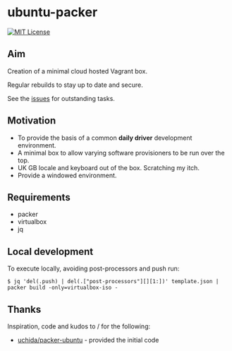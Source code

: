 # ubuntu-packer
[![MIT License](https://img.shields.io/github/license/twbs/bootlint.svg)](https://github.com/twbs/bootlint/blob/master/LICENSE)

## Aim
Creation of a minimal cloud hosted Vagrant box.

Regular rebuilds to stay up to date and secure.

See the [issues](https://github.com/neilkidd/ubuntu-packer/issues) for outstanding tasks.

## Motivation
- To provide the basis of a common **daily driver** development environment.
- A minimal box to allow varying software provisioners to be run over the top.
- UK GB locale and keyboard out of the box. Scratching my itch.
- Provide a windowed environment.

## Requirements
- packer
- virtualbox
- jq

## Local development
To execute locally, avoiding post-processors and push run:
```
$ jq 'del(.push) | del(.["post-processors"][][1:])' template.json | packer build -only=virtualbox-iso -
```

## Thanks
Inspiration, code and kudos to / for the following:
- [uchida/packer-ubuntu](https://github.com/uchida/packer-ubuntu) - provided the initial code
